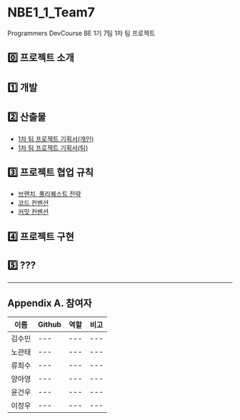 # NBE1_1_Team7
Programmers DevCourse BE 1기 7팀 1차 팀 프로젝트

## 0️⃣ 프로젝트 소개

## 1️⃣ 개발 

## 2️⃣ 산출물
- [1차 팀 프로젝트 기획서(개인)]()
- [1차 팀 프로젝트 기획서(팀)]()

## 3️⃣ 프로젝트 협업 규칙 
- [브랜치, 풀리퀘스트 전략](docs/Branch%20strategy%20and%20pull-quest.md)
- [코드 컨벤션](https://www.notion.so/Code-Convention-39b695d898124b9c9d92214b83d84fc8)
- [커밋 컨벤션](docs/Define%20a%20commit%20message%20convention.md)
## 4️⃣ 프로젝트 구현

## 5️⃣ ???

*** 
## Appendix A. 참여자
| 이름  | Github | 역할 | 비고 |
| --- | --- | --- | --- |
| 김수민 | --- | --- | --- |
| 노관태 | --- | --- | --- |
| 류희수 | --- | --- | --- |
| 양아영 | --- | --- | --- |
| 윤건우 | --- | --- | --- |
| 이정우 | --- | --- | --- |